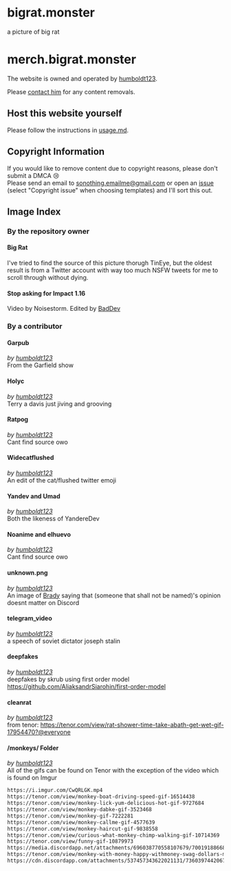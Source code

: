 # bigrat.monster

a picture of big rat

# merch.bigrat.monster

The website is owned and operated by [humboldt123].

Please [contact him][email-skrub] for any content removals.

## Host this website yourself

Please follow the instructions in [usage.md].

## Copyright Information

If you would like to remove content due to copyright reasons, please don't submit a DMCA 😢  
Please send an email to [sonothing.emailme@gmail.com][email-copyright] or open an [issue] (select "Copyright issue" when choosing templates) and I'll sort this out.

## Image Index

### By the repository owner

#### Big Rat

I've tried to find the source of this picture thorugh TinEye, but the oldest result is from a Twitter account with way too much NSFW tweets for me to scroll through without dying.  

#### Stop asking for Impact 1.16

Video by Noisestorm. Edited by [BadDev]

### By a contributor

#### Garpub

*by [humboldt123]*  
From the Garfield show

#### Holyc

*by [humboldt123]*  
Terry a davis just jiving and grooving

#### Ratpog

*by [humboldt123]*  
Cant find source owo

#### Widecatflushed

*by [humboldt123]*  
An edit of the cat/flushed twitter emoji

#### Yandev and Umad

*by [humboldt123]*  
Both the likeness of YandereDev

#### Noanime and elhuevo

*by [humboldt123]*  
Cant find source owo

#### unknown.png

*by [humboldt123]*  
An image of [Brady] saying that (someone that shall not be named)'s opinion doesnt matter on Discord

#### telegram_video

*by [humboldt123]*  
a speech of soviet dictator joseph stalin

#### deepfakes

*by [humboldt123]*  
deepfakes by skrub using first order model https://github.com/AliaksandrSiarohin/first-order-model

#### cleanrat

*by [humboldt123]*  
from tenor: https://tenor.com/view/rat-shower-time-take-abath-get-wet-gif-17954470?@everyone

#### /monkeys/ Folder

*by [humboldt123]*  
All of the gifs can be found on Tenor with the exception of the video which is found on Imgur

```diff
https://i.imgur.com/CwQRLGK.mp4
https://tenor.com/view/monkey-boat-driving-speed-gif-16514438
https://tenor.com/view/monkey-lick-yum-delicious-hot-gif-9727684
https://tenor.com/view/monkey-dabke-gif-3523468
https://tenor.com/view/monkey-gif-7222281
https://tenor.com/view/monkey-callme-gif-4577639
https://tenor.com/view/monkey-haircut-gif-9838558
https://tenor.com/view/curious-what-monkey-chimp-walking-gif-10714369
https://tenor.com/view/funny-gif-10879973
https://media.discordapp.net/attachments/696038770558107679/700191886681309214/ShallowUnhealthyDeermouse-size_restricted.gif
https://tenor.com/view/monkey-with-money-happy-withmoney-swag-dollars-more-money-gif-14116367
https://cdn.discordapp.com/attachments/537457343622021131/736039744206798928/Monkey_Orange.gif"
```

<!-- Links in main parts -->
[usage.md]: usage.md
[email-copyright]: mailto:sonothing.emailme@gmail.com?subject=%5Bbigrat.monster%5D%20Copyright%20Issue
[email-skrub]: mailto:skrub@bigrat.monster
[issue]: https://github.com/ricoip/bigrat.monster/issues/new/choose
<!-- Users in credits -->
[BadDev]: https://github.com/StijnSimons
[Brady]: https://github.com/ZeroMemes
<!-- Contributors -->
[humboldt123]: https://github.com/humboldt123
